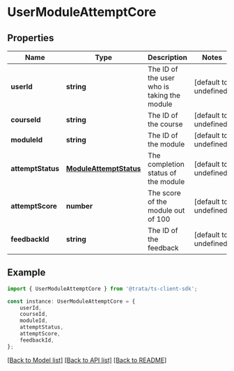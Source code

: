 # UserModuleAttemptCore


## Properties

Name | Type | Description | Notes
------------ | ------------- | ------------- | -------------
**userId** | **string** | The ID of the user who is taking the module | [default to undefined]
**courseId** | **string** | The ID of the course | [default to undefined]
**moduleId** | **string** | The ID of the module | [default to undefined]
**attemptStatus** | [**ModuleAttemptStatus**](ModuleAttemptStatus.md) | The completion status of the module | [default to undefined]
**attemptScore** | **number** | The score of the module out of 100 | [default to undefined]
**feedbackId** | **string** | The ID of the feedback | [default to undefined]

## Example

```typescript
import { UserModuleAttemptCore } from '@trata/ts-client-sdk';

const instance: UserModuleAttemptCore = {
    userId,
    courseId,
    moduleId,
    attemptStatus,
    attemptScore,
    feedbackId,
};
```

[[Back to Model list]](../README.md#documentation-for-models) [[Back to API list]](../README.md#documentation-for-api-endpoints) [[Back to README]](../README.md)
